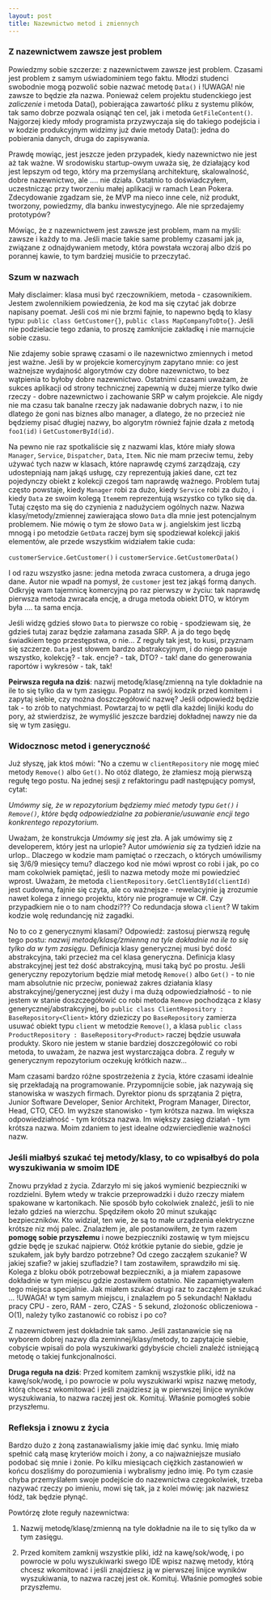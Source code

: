 ```yaml
---
layout: post
title: Nazewnictwo metod i zmiennych
---
```

### Z nazewnictwem zawsze jest problem
Powiedzmy sobie szczerze: z nazewnictwem zawsze jest problem. Czasami jest problem z samym uświadominiem tego faktu. Młodzi studenci swobodnie mogą pozwolić sobie nazwać metodę `Data()` i !UWAGA! nie zawsze to będzie zła nazwa. Ponieważ celem projektu studenckiego jest *zaliczenie* i metoda Data(), pobierająca zawartość pliku z systemu plików, tak samo dobrze pozwala osiąnąć ten cel, jak i metoda `GetFileContent()`. Najgorzej kiedy młody programista przyzwyczaja się do takiego podejścia i w kodzie produkcyjnym widzimy już dwie metody Data(): jedna do pobierania danych, druga do zapisywania. 

Prawdę mowiąc, jest jeszcze jeden przypadek, kiedy nazewnictwo nie jest aż tak ważne. W srodowisku startup-owym uważa się, że działający kod jest lepszym od tego, który ma przemyślaną architekturę, skalowalność, dobre nazewnictwo, ale .... nie działa. Ostatnio to doświadczyłem, uczestnicząc przy tworzeniu małej aplikacji w ramach Lean Pokera. Zdecydowanie zgadzam sie, że MVP ma nieco inne cele, niż produkt, tworzony, powiedzmy, dla banku inwestycyjnego. Ale nie sprzedajemy prototypów?      

Mówiąc, że z nazewnictwem jest zawsze jest problem, mam na myśli: zawsze i każdy to ma. Jeśli macie takie same problemy czasami jak ja, związane z odnajdywaniem metody, która powstała wczoraj albo dziś po porannej kawie, to tym bardziej musićie to przeczytać.     

### Szum w nazwach
Mały disclaimer: klasa musi być rzeczownikiem, metoda - czasownikiem. Jestem zwolennikiem powiedzenia, że kod ma się czytać jak dobrze napisany poemat. Jeśli coś mi nie brzmi fajnie, to napewno będą to klasy typu: `public class GetCustomer{}`, `public class MapCompanyToDto{}`. Jeśli nie podzielacie tego zdania, to proszę zamknijcie zakładkę i nie marnujcie sobie czasu.   

Nie zdajemy sobie sprawę czasami o ile nazewnictwo zmiennych i metod jest ważne. Jeśli by w projekcie komercyjnym zapytano mnie: co jest ważnejsze wydajność algorytmów czy dobre nazewnictwo, to bez wątpienia to byłoby dobre nazewnictwo. Ostatnimi czasami uważam, że sukces aplikacji od strony technicznej zapewnią w dużej mierze tylko dwie rzeczy - dobre nazewnictwo i zachowanie SRP w całym projekcie. Ale nigdy nie ma czasu tak banalne rzeczy jak nadawanie dobrych nazw, i to nie dlatego że goni nas biznes albo manager, a dlatego, że no przecież nie będziemy pisać długiej nazwy, bo algorytm również fajnie dzała z metodą `foo1(id)` i `GetCustomerById(id)`. 

Na pewno nie raz spotkaliście się z nazwami klas, które miały słowa `Manager`, `Service`, `Dispatcher`, `Data`, `Item`. Nic nie mam przeciw temu, żeby używać tych nazw w klasach, które naprawdę czymś zarządzają, czy udostepniają nam jakąś usługę, czy reprezentują jakieś dane, czt tez pojedynczy obiekt z kolekcji czegoś tam naprawdę ważnego. Problem tutaj często powstaje, kiedy `Manager` robi za dużo, kiedy `Service` robi za dużo, i kiedy `Data` ze swoim kolegą `Item`em reprezentują wszystko co tylko się da. Tutaj często ma się do czynienia z nadużyciem ogólnych nazw. Nazwa klasy/metody/zmiennej zawierająca słowo `Data` dla mnie jest potencjalnym problemem. Nie mówię o tym że słowo `Data` w j. angielskim jest liczbą mnogą i po metodzie `GetData` raczej bym się spodziewał kolekcji jakiś elementów, ale przede wszystkim widziałem takie cuda:

`customerService.GetCustomer()` i
`customerService.GetCustomerData()` 

I od razu wszystko jasne: jedna metoda zwraca customera, a druga jego dane. Autor nie wpadł na pomysł, że `customer` jest tez jakąś formą danych. Odkryję wam tajemnicę komercyjną po raz pierwszy w życiu: tak naprawdę pierwsza metoda zwracała encję, a druga metoda obiekt DTO, w którym była .... ta sama encja.

Jeśli widzę gdzieś słowo `Data` to pierwsze co robię - spodziewam się, że gdzieś tutaj zaraz będzie załamana zasada SRP. A ja do tego będę świadkiem tego przestępstwa, o nie... Z reguły tak jest, to kusi, przyznam się szczerze. `Data` jest słowem bardzo abstrakcyjnym, i do niego pasuje wszystko, kolekcję? - tak. encje? - tak, DTO? - tak! dane do generowania raportów i wykresów - tak, tak!

**Peirwsza reguła na dziś**: nazwij metodę/klasę/zmienną na tyle dokładnie na ile to się tylko da w tym zasięgu. Popatrz na swój kodzik przed komitem i zapytaj siebie, czy można doszczegółowić nazwę? Jeśli odpowiedź będzie tak - to zrób to natychmiast. Powtarzaj to w pętli dla każdej linijki kodu do pory, aż stwierdzisz, że wymyślić jeszcze bardziej dokładnej nawzy nie da się w tym zasięgu.   

### Widocznosc metod i generyczność
Już słyszę, jak ktoś mówi: "No a czemu w `clientRepository` nie mogę mieć metody `Remove()` albo `Get()`. No otóż dlatego, że złamiesz moją pierwszą regułę tego postu. Na jednej sesji z refaktoringu padł następujący pomysł, cytat: 

*Umówmy się, że w repozytorium będziemy mieć metody typu `Get()` i `Remove()`, które będą odpowiedzialne za pobieranie/usuwanie encji tego konkrentego repozytorium.*

Uważam, że konstrukcja *Umówmy się* jest zła. A jak umówimy się z developerem, który jest na urlopie? Autor *umówienia się* za tydzień idzie na urlop.. Dlaczego w kodzie mam pamiętać o rzeczach, o których umówilismy się 3/6/9 miesięcy temu? dlaczego kod nie mówi wprost co robi i jak, po co mam cokolwiek pamiętać, jeśli to nazwa metody może mi powiedzieć wprost. Uważam, że metoda `clientRepository.GetClientById(clientId)` jest cudowna, fajnie się czyta, ale co ważnejsze - rewelacyjnie ją zrozumie nawet kolega z innego projektu, który nie programuje w C#. Czy przypadkiem nie o to nam chodzi??? Co redundacja słowa `client`? W takim kodzie wolę redundancję niż zagadki. 

No to co z generycznymi klasami? Odpowiedź: zastosuj pierwszą regułę tego postu: *nazwij metodę/klasę/zmienną na tyle dokładnie na ile to się tylko da w tym zasięgu*. Definicja klasy generycznej musi być dość abstrakcyjna, taki przecież ma cel klasa generyczna. Definicja klasy abstrakcyjnej jest też dość abstrakcyjną, musi taką być po prostu. Jeśli generyczny repozytorium będzie miał metodę `Remove()` albo `Get()` - to nie mam absolutnie nic przeciw, ponieważ zakres działania klasy abstrakcyjnej/generycznej jest duży i ma dużą odpowiedziałność - to nie jestem w stanie doszczegółowić co robi metoda `Remove` pochodząca z klasy generycznej/abstrakcyjnej, bo `public class ClientRepository : BaseRepository<Client>` który dzieziczy po `BaseRepository` zamierza usuwać obiekt typu `client` w metodzie `Remove()`, a klasa `public class ProductRepository : BaseRepository<Product>` raczej będzie usuwała produkty. Skoro nie jestem w stanie bardziej doszczegółowić co robi metoda, to uważam, że nazwa jest wystarczająca dobra. Z reguły w generycznym repozytorium oczekuję krótkich nazw...      

Mam czasami bardzo różne spostrzeżenia z życia, które czasami idealnie się przekładają na programowanie. Przypomnijcie sobie, jak nazywają się stanowiska w waszych firmach. Dyrektor pionu ds sprzątania 2 piętra, Junior Software Developer, Senior Architekt, Program Manager, Director, Head, CTO, CEO. Im wyższe stanowisko - tym krótsza nazwa. Im większa odpowiedziałność - tym krótsza nazwa. Im większy zasięg działań - tym krótsza nazwa. Moim zdaniem to jest idealne odzwierciedlenie ważności nazw.

### Jeśli miałbyś szukać tej metody/klasy, to co wpisałbyś do pola wyszukiwania w smoim IDE
Znowu przykład z życia. Zdarzyło mi się jakoś wymienić bezpieczniki w rozdzielni. Byłem wtedy w trakcie przeprowadzki i dużo rzeczy miałem spakowane w kartonikach. Nie sposób było cokolwiek znaleźć, jeśli to nie leżało gdzieś na wierzchu. Spędziłem około 20 minut szukając bezpieczników. Kto widział, ten wie, że są to małe urządzenia elektryczne krótsze niz mój palec. Znalazłem je, ale postanowiłem, że tym razem **pomogę sobie przyszłemu** i nowe bezpieczniki zostawię w tym miejscu gdzie będę je szukać najpierw. Otóż krótkie pytanie do siebie, gdzie je szukałem, jak były bardzo potrzebne? Od czego zacząłem szukanie? W jakiej szafie? w jakiej szufladzie? I tam zostawiłem, sprawdziło mi się. Kolega z bloku obók potrzebował bezpieczniki, a ja miałem zapasowe dokładnie w tym miejscu gdzie zostawiłem ostatnio. Nie zapamiętywałem tego miejsca specjalnie. Jak miałem szukać drugi raz to zacząłem je szukać ... !UWAGA! w tym samym miejscu, i znalazłem po 5 sekundach! Nakładu pracy CPU - zero, RAM - zero, CZAS - 5 sekund, zlożonośc obliczeniowa - O(1), należy tylko zastanowić co robisz i po co?

Z nazewnictwem jest dokładnie tak samo. Jeśli zastanawicie się na wyborem dobrej nazwy dla zeminnej/klasy/metody, to zapytajcie siebie, cobyście wpisali do pola wyszukiwarki gdybyście chcieli znaleźć istniejącą metodę o takiej funkcjonalności. 

**Druga reguła na dziś**: Przed komitem zamknij wszystkie pliki, idź na kawę/sok/wodę, i po powrocie w polu wyszukiwarki wpisz nazwę metody, którą chcesz wkomitować i jeśli znajdziesz ją w pierwszej linijce wyników wyszukiwania, to nazwa raczej jest ok. Komituj. Właśnie pomogłeś sobie przyszłemu.  

### Refleksja i znowu z życia
Bardzo dużo z żoną zastanawialismy jakie imię dać synku. Imię miało spełnić całą masę kryteriów moich i żony, a co najważniejsze musiało podobać się mnie i żonie. Po kilku miesiącach ciężkich zastanowień w końcu doszliśmy do porozumienia i wybralismy jedno imię. Po tym czasie chyba przemyślałem swoje podejście do nazewnictwa czegokolwiek, trzeba nazywać rzeczy po imieniu, mowi się tak, ja z kolei mówię: jak nazwiesz łódź, tak będzie płynąć. 

Powtórzę złote reguły nazewnictwa:

1. Nazwij metodę/klasę/zmienną na tyle dokładnie na ile to się tylko da w tym zasięgu.

2. Przed komitem zamknij wszystkie pliki, idź na kawę/sok/wodę, i po powrocie w polu wyszukiwarki swego IDE wpisz nazwę metody, którą chcesz wkomitować i jeśli znajdziesz ją w pierwszej linijce wyników wyszukiwania, to nazwa raczej jest ok. Komituj. Właśnie pomogłeś sobie przyszłemu.
